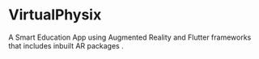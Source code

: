 # VirtualPhysix
A Smart Education App using Augmented Reality and Flutter frameworks that includes inbuilt AR packages .
